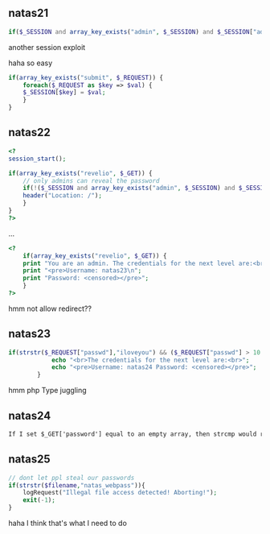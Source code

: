 ## natas21

```php
if($_SESSION and array_key_exists("admin", $_SESSION) and $_SESSION["admin"] == 1)
```

another session exploit

haha so easy

```php
if(array_key_exists("submit", $_REQUEST)) { 
    foreach($_REQUEST as $key => $val) { 
    $_SESSION[$key] = $val; 
    } 
} 
```

## natas22

```php
<? 
session_start(); 

if(array_key_exists("revelio", $_GET)) { 
    // only admins can reveal the password 
    if(!($_SESSION and array_key_exists("admin", $_SESSION) and $_SESSION["admin"] == 1)) { 
    header("Location: /"); 
    } 
} 
?> 
```
...

```php
<? 
    if(array_key_exists("revelio", $_GET)) { 
    print "You are an admin. The credentials for the next level are:<br>"; 
    print "<pre>Username: natas23\n"; 
    print "Password: <censored></pre>"; 
    } 
?> 
```

hmm not allow redirect??

## natas23

```php
if(strstr($_REQUEST["passwd"],"iloveyou") && ($_REQUEST["passwd"] > 10 )){
            echo "<br>The credentials for the next level are:<br>";
            echo "<pre>Username: natas24 Password: <censored></pre>";
        }
```
hmm php Type juggling

## natas24

```txt
If I set $_GET['password'] equal to an empty array, then strcmp would return a NULL. Due to some unherent weaknesses in PHP's comparisons, NULL == 0 will return true (more info)).
```

## natas25

```php
// dont let ppl steal our passwords
if(strstr($filename,"natas_webpass")){
    logRequest("Illegal file access detected! Aborting!");
    exit(-1);
}
```

haha I think that's what I need to do